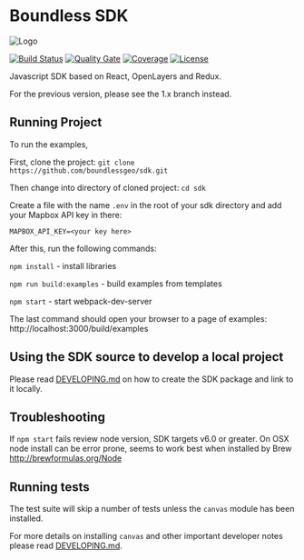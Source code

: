 # Boundless SDK
![Logo](http://boundlessgeo.github.io/sdk/book/styles/boundless_sdk_horiz.svg)

[![Build Status](https://ciapi.boundlessgeo.io/job/web-sdk/job/master/badge/icon)](https://ciapi.boundlessgeo.io/job/web-sdk/job/master/)
[![Quality Gate](https://sonar-ciapi.boundlessgeo.io/api/badges/gate?key=web-sdk&template=FLAT)](https://sonar-ciapi.boundlessgeo.io/dashboard/index/web-sdk)
[![Coverage](https://sonar-ciapi.boundlessgeo.io/api/badges/measure?key=web-sdk&template=FLAT&metric=coverage)](https://sonar-ciapi.boundlessgeo.io/component_measures/domain/Coverage?id=web-sdk)
[![License](https://img.shields.io/badge/License-Apache%202.0-blue.svg)](https://opensource.org/licenses/Apache-2.0)

Javascript SDK based on React, OpenLayers and Redux.

For the previous version, please see the 1.x branch instead.

## Running Project
To run the examples,

First, clone the project: `git clone https://github.com/boundlessgeo/sdk.git`

Then change into directory of cloned project: `cd sdk`

Create a file with the name `.env` in the root of your sdk directory and add your Mapbox API key in there:

```
MAPBOX_API_KEY=<your key here>
```

After this, run the following commands:

`npm install` - install libraries

`npm run build:examples` - build examples from templates

`npm start` - start webpack-dev-server

The last command should open your browser to a page of examples: http://localhost:3000/build/examples

## Using the SDK source to develop a local project

Please read [DEVELOPING.md](DEVELOPING.md) on how to create the SDK package and link to it locally.

## Troubleshooting

If `npm start` fails review node version, SDK targets v6.0 or greater.  On OSX node install can be error prone, seems to work best when installed by Brew http://brewformulas.org/Node

## Running tests

The test suite will skip a number of tests unless the `canvas` module has been installed.

For more details on installing `canvas` and other important developer notes
please read [DEVELOPING.md](DEVELOPING.md).
